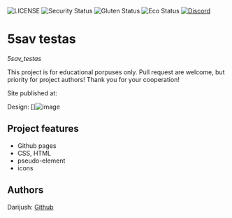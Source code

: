![LICENSE](https://img.shields.io/badge/license-MIT-blue.svg?style=flat-square)
![Security Status](https://img.shields.io/security-headers?label=Security&url=https%3A%2F%2Fgithub.com&style=flat-square)
![Gluten Status](https://img.shields.io/badge/Gluten-Free-green.svg)
![Eco Status](https://img.shields.io/badge/ECO-Friendly-green.svg)
[![Discord](https://discord.com/api/guilds/571393319201144843/widget.png)](https://discord.gg/dRwW4rw)

# 5sav testas

_5sav_testas_

This project is for educational porpuses only. Pull request are welcome, but priority for project authors! Thank you for your cooperation!

Site published at: 

Design: []![image](https://user-images.githubusercontent.com/105633801/174256100-21d73814-ae21-4c2a-9910-214746c6cf13.png)


## Project features

-   Github pages
-   CSS, HTML
-   pseudo-element
-   icons

## Authors

Darijush: [Github](https://github.com/Darijush)
